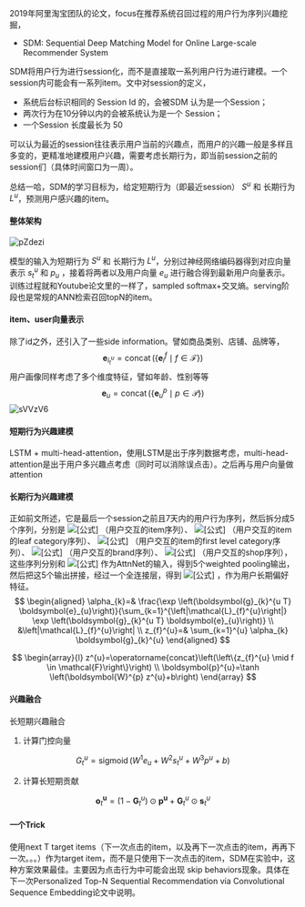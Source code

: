 2019年阿里淘宝团队的论文，focus在推荐系统召回过程的用户行为序列兴趣挖掘，

- SDM: Sequential Deep Matching Model for Online Large-scale Recommender System

SDM将用户行为进行session化，而不是直接取一系列用户行为进行建模。一个session内可能会有一系列item。文中对session的定义，

- 系统后台标识相同的 Session Id 的，会被SDM 认为是一个Session；
- 两次行为在10分钟以内的会被系统认为是一个 Session；
- 一个Session 长度最长为 50

可以认为最近的session往往表示用户当前的兴趣点，而用户的兴趣一般是多样且多变的，更精准地建模用户兴趣，需要考虑长期行为，即当前session之前的session们（具体时间窗口为一周）。

总结一哈，SDM的学习目标为，给定短期行为（即最近session） $S^u$ 和 长期行为 $L^u$，预测用户感兴趣的item。

#### 整体架构

![pZdezi](https://cdn.jsdelivr.net/gh/KaiyuanGao/ML-algorithm@master/uPic/pZdezi.png)

模型的输入为短期行为 $S^u$ 和 长期行为 $L^u$，分别过神经网络编码器得到对应向量表示 $s_t^u$ 和 $p_u$ ，接着将两者以及用户向量 $e_u$ 进行融合得到最新用户向量表示。训练过程就和Youtube论文里的一样了，sampled softmax+交叉熵。serving阶段也是常规的ANN检索召回topN的item。



#### item、user向量表示

除了id之外，还引入了一些side information。譬如商品类别、店铺、品牌等，
$$
\boldsymbol{e}_{i_{t}^{u}}=\operatorname{concat}\left(\left\{\boldsymbol{e}_{i}^{f} \mid f \in \mathcal{F}\right\}\right)
$$
用户画像同样考虑了多个维度特征，譬如年龄、性别等等
$$
\boldsymbol{e}_{u}=\operatorname{concat}\left(\left\{\boldsymbol{e}_{u}^{p} \mid p \in \mathcal{P}\right\}\right)
$$
![sVVzV6](https://cdn.jsdelivr.net/gh/KaiyuanGao/ML-algorithm@master/uPic/sVVzV6.png)



#### 短期行为兴趣建模

LSTM + multi-head-attention，使用LSTM是出于序列数据考虑，multi-head-attention是出于用户多兴趣点考虑（同时可以消除误点击）。之后再与用户向量做attention

#### 长期行为兴趣建模

正如前文所述，它是最后一个session之前且7天内的用户行为序列，然后拆分成5个序列，分别是 ![[公式]](https://www.zhihu.com/equation?tex=%5Cmathcal%7BL%7D_%7Bi+d%7D%5E%7Bu%7D) （用户交互的item序列）、 ![[公式]](https://www.zhihu.com/equation?tex=%5Cmathcal%7BL%7D_%7B%5Ctext+%7Bleaf%7D%7D%5E%7Bu%7D) （用户交互的item的leaf category序列）、 ![[公式]](https://www.zhihu.com/equation?tex=%5Cmathcal%7BL%7D_%7B%5Ctext+%7Bcate+%7D%7D%5E%7Bu%7D) （用户交互的item的first level category序列）、 ![[公式]](https://www.zhihu.com/equation?tex=%5Cmathcal%7BL%7D_%7B%5Ctext+%7Bbrand+%7D%7D%5E%7Bu%7D) （用户交互的brand序列）、 ![[公式]](https://www.zhihu.com/equation?tex=%5Cmathcal%7BL%7D_%7B%5Ctext+%7Bshop+%7D%7D%5E%7Bu%7D) （用户交互的shop序列），这些序列分别和 ![[公式]](https://www.zhihu.com/equation?tex=e_%7Bu%7D) 作为AttnNet的输入，得到5个weighted pooling输出，然后把这5个输出拼接，经过一个全连接层，得到 ![[公式]](https://www.zhihu.com/equation?tex=p%5E%7Bu%7D) ，作为用户长期偏好特征。
$$
\begin{aligned}
\alpha_{k}=& \frac{\exp \left(\boldsymbol{g}_{k}^{u T} \boldsymbol{e}_{u}\right)}{\sum_{k=1}^{\left|\mathcal{L}_{f}^{u}\right|} \exp \left(\boldsymbol{g}_{k}^{u T} \boldsymbol{e}_{u}\right)} \\
&\left|\mathcal{L}_{f}^{u}\right| \\
z_{f}^{u}=& \sum_{k=1}^{u} \alpha_{k} \boldsymbol{g}_{k}^{u}
\end{aligned}
$$

$$
\begin{array}{l}
z^{u}=\operatorname{concat}\left(\left\{z_{f}^{u} \mid f \in \mathcal{F}\right\}\right) \\
\boldsymbol{p}^{u}=\tanh \left(\boldsymbol{W}^{p} z^{u}+b\right)
\end{array}
$$

#### 兴趣融合

长短期兴趣融合

1. 计算门控向量

$$
G_{t}^{u}=\operatorname{sigmoid}\left(W^{1} e_{u}+W^{2} s_{t}^{u}+W^{3} p^{u}+b\right)
$$

2. 计算长短期贡献

$$
\boldsymbol{o}_{t}^{\boldsymbol{u}}=\left(1-\boldsymbol{G}_{t}^{u}\right) \odot \boldsymbol{p}^{\boldsymbol{u}}+\boldsymbol{G}_{t}^{u} \odot \boldsymbol{s}_{t}^{u}
$$

#### 一个Trick

使用next T target items（下一次点击的item，以及再下一次点击的item，再再下一次。。。）作为target item，而不是只使用下一次点击的item，SDM在实验中，这种方案效果最佳。主要因为点击行为中可能会出现 skip behaviors现象。具体在下一次Personalized Top-N Sequential Recommendation via Convolutional Sequence Embedding论文中说明。